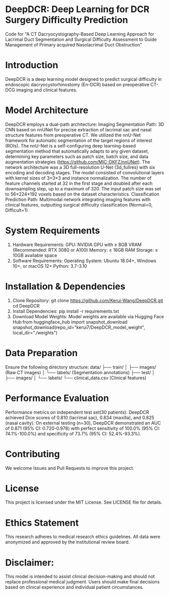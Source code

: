 # DeepDCR: Deep Learning for DCR Surgery Difficulty Prediction
Code for "A CT Dacryocystography-Based Deep Learning Approach for Lacrimal Duct Segmentation and Surgical Difficulty Assessment to Guide Management of Primary acquired Nasolacrimal Duct Obstruction"

# Introduction
DeepDCR is a deep learning model designed to predict surgical difficulty in endoscopic dacryocystorhinostomy (En-DCR) based on preoperative CT-DCG imaging and clinical features.

# Model Architecture
DeepDCR employs a dual-path architecture:
Imaging Segmentation Path: 3D CNN based on nnUNet for precise extraction of lacrimal sac and nasal structure features from preoperative CT. We utilized the nnU-Net framework for automatic segmentation of the target regions of interest (ROIs). The nnU-Net is a self-configuring deep learning-based segmentation method that automatically adapts to any given dataset, determining key parameters such as patch size, batch size, and data augmentation strategies (https://github.com/MIC-DKFZ/nnUNet). The network architecture was a 3D full-resolution U-Net (3d_fullres) with six encoding and decoding stages. The model consisted of convolutional layers with kernel sizes of 3×3×3 and instance normalization. The number of feature channels started at 32 in the first stage and doubled after each downsampling step, up to a maximum of 320. The input patch size was set to 56×224×192 voxels based on the dataset characteristics.
Classification Prediction Path: Multimodal network integrating imaging features with clinical features, outputting surgical difficulty classification (Normal=0, Difficult=1)

# System Requirements
1. Hardware Requirements:
   GPU: NVIDIA GPU with ≥ 8GB VRAM (Recommended: RTX 3080 or A100)
   Memory: ≥ 16GB RAM
   Storage: ≥ 10GB available space
2. Software Requirements:
   Operating System: Ubuntu 18.04+, Windows 10+, or macOS 12+
   Python: 3.7-3.10

# Installation & Dependencies
1. Clone Repository:
   git clone https://github.com/Kerui-Wang/DeepDCR.git
   cd DeepDCR
2. Install Dependencies:
   pip install -r requirements.txt
3. Download Model Weights:
   Model weights are available via Hugging Face Hub:from huggingface_hub import snapshot_download
                                                    snapshot_download(repo_id="kerui7/DeepDCR_model_weight", local_dir="./weights")
# Data Preparation
Ensure the following directory structure:
data/
├── train/
│   ├── images/ (Raw CT images)
│   └── labels/ (Segmentation annotations)
├── test/
│   ├── images/
│   └── labels/
└── clinical_data.csv (Clinical features)

# Performance Evaluation
Performance metrics on independent test set(30 patients):
DeepDCR achieved Dice scores of 0.810 (lacrimal sac), 0.834 (maxilla), and 0.825 (nasal cavity). On external testing (n=30), DeepDCR demonstrated an AUC of 0.871 (95% CI: 0.720-0.978) with perfect sensitivity of 100.0% (95% CI: 74.1%-100.0%) and specificity of 73.7% (95% CI: 52.4%-93.3%). 

# Contributing
We welcome Issues and Pull Requests to improve this project.

#  License
This project is licensed under the MIT License. See LICENSE file for details.

# Ethics Statement
This research adheres to medical research ethics guidelines. All data were anonymized and approved by the institutional review board.

# Disclaimer: 
This model is intended to assist clinical decision-making and should not replace professional medical judgment. Users should make final decisions based on clinical experience and individual patient circumstances.
